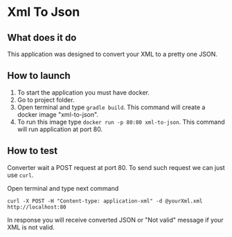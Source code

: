 # Xml To Json

## What does it do

This application was designed to convert your XML to a pretty one JSON.

## How to launch

1. To start the application you must have docker.
2. Go to project folder.
3. Open terminal and type ```gradle build```. This command will create a docker 
image "xml-to-json".
4. To run this image type ```docker run -p 80:80 xml-to-json```. This command 
will run application at port 80.

## How to test

Converter wait a POST request at port 80. To send such request we can just use
```curl```.

Open terminal and type next command 
```
curl -X POST -H "Content-type: application-xml" -d @yourXml.xml http://localhost:80
```
In response you will receive converted JSON or "Not valid" message if your XML
is not valid.